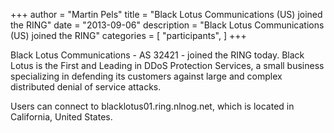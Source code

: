 +++
author = "Martin Pels"
title = "Black Lotus Communications (US) joined the RING"
date = "2013-09-06"
description = "Black Lotus Communications (US) joined the RING"
categories = [
    "participants",
]
+++

Black Lotus Communications - AS 32421 - joined the RING today. Black Lotus is the First and Leading in DDoS Protection Services, a small business specializing in defending its customers against large and complex distributed denial of service attacks.

Users can connect to blacklotus01.ring.nlnog.net, which is located in California, United States.


